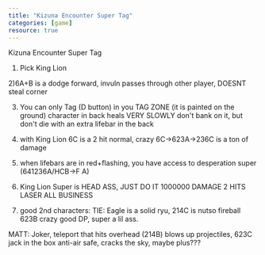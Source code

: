 ```yaml
---
title: "Kizuna Encounter Super Tag"
categories: [game]
resource: true
---
```


Kizuna Encounter Super Tag

1) Pick King Lion

2)6A+B is a dodge forward, invuln
 passes through other player, DOESNT steal corner

3) You can only Tag (D button) in you TAG ZONE
(it is painted on the ground) character in back
heals VERY SLOWLY don't bank on it, but don't die
with an extra lifebar in the back

4) with King Lion 6C is a 2 hit normal, crazy
    6C->623A->236C is a ton of damage

5) when lifebars are in red+flashing, you have
 access to desperation super (641236A/HCB->F A)

6)  King Lion Super is HEAD ASS, JUST DO IT
1000000 DAMAGE 2 HITS LASER ALL BUSINESS

7) good 2nd characters: 
TIE: Eagle is a solid ryu, 
214C is nutso fireball 623B crazy good DP, 
super a lil ass.

MATT: Joker, teleport that hits overhead (214B)
 blows up projectiles,  623C jack in the box anti-air
safe, cracks the sky, maybe plus???
